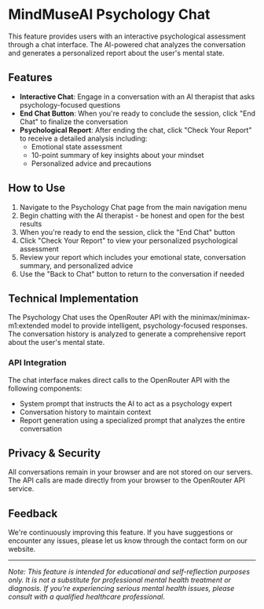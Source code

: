 # MindMuseAI Psychology Chat

This feature provides users with an interactive psychological assessment through a chat interface. The AI-powered chat analyzes the conversation and generates a personalized report about the user's mental state.

## Features

- **Interactive Chat**: Engage in a conversation with an AI therapist that asks psychology-focused questions
- **End Chat Button**: When you're ready to conclude the session, click "End Chat" to finalize the conversation
- **Psychological Report**: After ending the chat, click "Check Your Report" to receive a detailed analysis including:
  - Emotional state assessment
  - 10-point summary of key insights about your mindset
  - Personalized advice and precautions

## How to Use

1. Navigate to the Psychology Chat page from the main navigation menu
2. Begin chatting with the AI therapist - be honest and open for the best results
3. When you're ready to end the session, click the "End Chat" button
4. Click "Check Your Report" to view your personalized psychological assessment
5. Review your report which includes your emotional state, conversation summary, and personalized advice
6. Use the "Back to Chat" button to return to the conversation if needed

## Technical Implementation

The Psychology Chat uses the OpenRouter API with the minimax/minimax-m1:extended model to provide intelligent, psychology-focused responses. The conversation history is analyzed to generate a comprehensive report about the user's mental state.

### API Integration

The chat interface makes direct calls to the OpenRouter API with the following components:

- System prompt that instructs the AI to act as a psychology expert
- Conversation history to maintain context
- Report generation using a specialized prompt that analyzes the entire conversation

## Privacy & Security

All conversations remain in your browser and are not stored on our servers. The API calls are made directly from your browser to the OpenRouter API service.

## Feedback

We're continuously improving this feature. If you have suggestions or encounter any issues, please let us know through the contact form on our website.

---

*Note: This feature is intended for educational and self-reflection purposes only. It is not a substitute for professional mental health treatment or diagnosis. If you're experiencing serious mental health issues, please consult with a qualified healthcare professional.* 